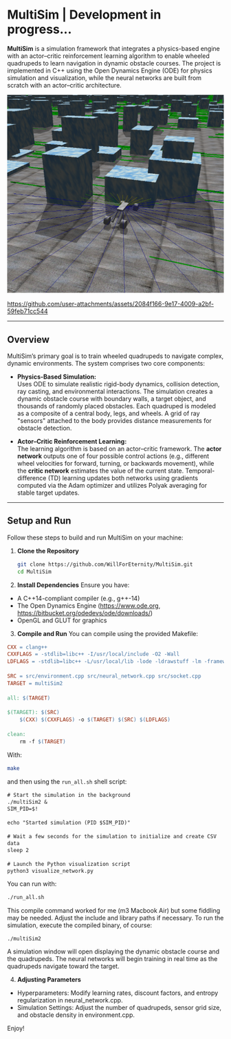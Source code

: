 # MultiSim  |  Development in progress...

**MultiSim** is a simulation framework that integrates a physics-based engine with an actor–critic reinforcement learning algorithm to enable wheeled quadrupeds to learn navigation in dynamic obstacle courses. The project is implemented in C++ using the Open Dynamics Engine (ODE) for physics simulation and visualization, while the neural networks are built from scratch with an actor–critic architecture.

![MultiSim](Intro.png)

https://github.com/user-attachments/assets/2084f166-9e17-4009-a2bf-59feb71cc544


---

## Overview

MultiSim’s primary goal is to train wheeled quadrupeds to navigate complex, dynamic environments. The system comprises two core components:

- **Physics-Based Simulation:**  
  Uses ODE to simulate realistic rigid-body dynamics, collision detection, ray casting, and environmental interactions. The simulation creates a dynamic obstacle course with boundary walls, a target object, and thousands of randomly placed obstacles. Each quadruped is modeled as a composite of a central body, legs, and wheels. A grid of ray "sensors" attached to the body provides distance measurements for obstacle detection.

- **Actor–Critic Reinforcement Learning:**  
  The learning algorithm is based on an actor–critic framework. The **actor network** outputs one of four possible control actions (e.g., different wheel velocities for forward, turning, or backwards movement), while the **critic network** estimates the value of the current state. Temporal-difference (TD) learning updates both networks using gradients computed via the Adam optimizer and utilizes Polyak averaging for stable target updates.

---

## Setup and Run

Follow these steps to build and run MultiSim on your machine:

1. **Clone the Repository**
   ```bash
   git clone https://github.com/WillForEternity/MultiSim.git
   cd MultiSim

2. **Install Dependencies**
Ensure you have:
- A C++14-compliant compiler (e.g., g++-14)
- The Open Dynamics Engine (https://www.ode.org, https://bitbucket.org/odedevs/ode/downloads/) 
- OpenGL and GLUT for graphics

3. **Compile and Run**
You can compile using the provided Makefile:
```Makefile
CXX = clang++
CXXFLAGS = -stdlib=libc++ -I/usr/local/include -O2 -Wall
LDFLAGS = -stdlib=libc++ -L/usr/local/lib -lode -ldrawstuff -lm -framework GLUT -framework OpenGL

SRC = src/environment.cpp src/neural_network.cpp src/socket.cpp
TARGET = multiSim2

all: $(TARGET)

$(TARGET): $(SRC)
	$(CXX) $(CXXFLAGS) -o $(TARGET) $(SRC) $(LDFLAGS)

clean:
	rm -f $(TARGET)
```
With: 
```bash
make
```
and then using the `run_all.sh` shell script:
```Shell
# Start the simulation in the background
./multiSim2 &
SIM_PID=$!

echo "Started simulation (PID $SIM_PID)"

# Wait a few seconds for the simulation to initialize and create CSV data
sleep 2

# Launch the Python visualization script
python3 visualize_network.py
```
You can run with:
```bash
./run_all.sh
```
This compile command worked for me (m3 Macbook Air) but some fiddling may be needed. Adjust the include and library paths if necessary. To run the simulation, execute the compiled binary, of course:
```bash
./multiSim2
```
A simulation window will open displaying the dynamic obstacle course and the quadrupeds. The neural networks will begin training in real time as the quadrupeds navigate toward the target.

4. **Adjusting Parameters**
- Hyperparameters: Modify learning rates, discount factors, and entropy regularization in neural_network.cpp.
- Simulation Settings: Adjust the number of quadrupeds, sensor grid size, and obstacle density in environment.cpp.

Enjoy! 

